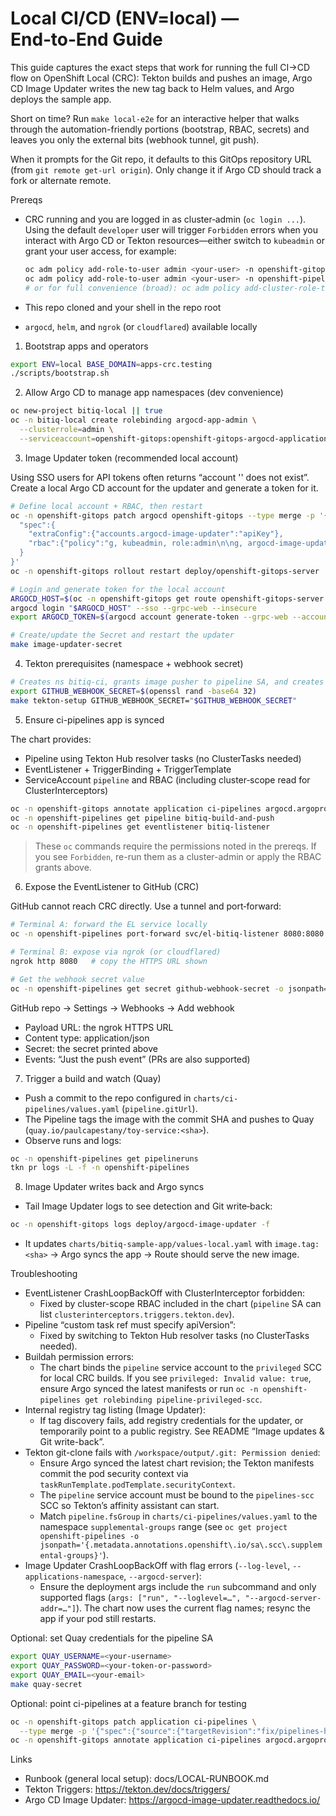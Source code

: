# Local CI/CD (ENV=local) — End‑to‑End Guide

This guide captures the exact steps that work for running the full CI→CD flow on OpenShift Local (CRC): Tekton builds and pushes an image, Argo CD Image Updater writes the new tag back to Helm values, and Argo deploys the sample app.

Short on time? Run `make local-e2e` for an interactive helper that walks through the automation-friendly portions (bootstrap, RBAC, secrets) and leaves you only the external bits (webhook tunnel, git push).

When it prompts for the Git repo, it defaults to this GitOps repository URL (from `git remote get-url origin`). Only change it if Argo CD should track a fork or alternate remote.

Prereqs

- CRC running and you are logged in as cluster‑admin (`oc login ...`). Using the default `developer` user will trigger `Forbidden` errors when you interact with Argo CD or Tekton resources—either switch to `kubeadmin` or grant your user access, for example:

  ```bash
  oc adm policy add-role-to-user admin <your-user> -n openshift-gitops
  oc adm policy add-role-to-user admin <your-user> -n openshift-pipelines
  # or for full convenience (broad): oc adm policy add-cluster-role-to-user cluster-admin <your-user>
  ```

- This repo cloned and your shell in the repo root
- `argocd`, `helm`, and `ngrok` (or `cloudflared`) available locally

1) Bootstrap apps and operators

```bash
export ENV=local BASE_DOMAIN=apps-crc.testing
./scripts/bootstrap.sh
```

2) Allow Argo CD to manage app namespaces (dev convenience)

```bash
oc new-project bitiq-local || true
oc -n bitiq-local create rolebinding argocd-app-admin \
  --clusterrole=admin \
  --serviceaccount=openshift-gitops:openshift-gitops-argocd-application-controller || true
```

3) Image Updater token (recommended local account)

Using SSO users for API tokens often returns “account '<user>' does not exist”. Create a local Argo CD account for the updater and generate a token for it.

```bash
# Define local account + RBAC, then restart
oc -n openshift-gitops patch argocd openshift-gitops --type merge -p '{
  "spec":{
    "extraConfig":{"accounts.argocd-image-updater":"apiKey"},
    "rbac":{"policy":"g, kubeadmin, role:admin\n\ng, argocd-image-updater, role:admin\n\np, role:admin, *, *, *, allow\n","scopes":"[groups, sub, preferred_username, email]"}
  }
}'
oc -n openshift-gitops rollout restart deploy/openshift-gitops-server

# Login and generate token for the local account
ARGOCD_HOST=$(oc -n openshift-gitops get route openshift-gitops-server -o jsonpath='{.spec.host}')
argocd login "$ARGOCD_HOST" --sso --grpc-web --insecure
export ARGOCD_TOKEN=$(argocd account generate-token --grpc-web --account argocd-image-updater)

# Create/update the Secret and restart the updater
make image-updater-secret
```

4) Tekton prerequisites (namespace + webhook secret)

```bash
# Creates ns bitiq-ci, grants image pusher to pipeline SA, and creates the webhook secret
export GITHUB_WEBHOOK_SECRET=$(openssl rand -base64 32)
make tekton-setup GITHUB_WEBHOOK_SECRET="$GITHUB_WEBHOOK_SECRET"
```

5) Ensure ci-pipelines app is synced

The chart provides:
- Pipeline using Tekton Hub resolver tasks (no ClusterTasks needed)
- EventListener + TriggerBinding + TriggerTemplate
- ServiceAccount `pipeline` and RBAC (including cluster‑scope read for ClusterInterceptors)

```bash
oc -n openshift-gitops annotate application ci-pipelines argocd.argoproj.io/refresh=hard --overwrite
oc -n openshift-pipelines get pipeline bitiq-build-and-push
oc -n openshift-pipelines get eventlistener bitiq-listener
```

> These `oc` commands require the permissions noted in the prereqs. If you see `Forbidden`, re-run them as a cluster-admin or apply the RBAC grants above.

6) Expose the EventListener to GitHub (CRC)

GitHub cannot reach CRC directly. Use a tunnel and port‑forward:

```bash
# Terminal A: forward the EL service locally
oc -n openshift-pipelines port-forward svc/el-bitiq-listener 8080:8080

# Terminal B: expose via ngrok (or cloudflared)
ngrok http 8080   # copy the HTTPS URL shown

# Get the webhook secret value
oc -n openshift-pipelines get secret github-webhook-secret -o jsonpath='{.data.secretToken}' | base64 -d; echo
```

GitHub repo → Settings → Webhooks → Add webhook
- Payload URL: the ngrok HTTPS URL
- Content type: application/json
- Secret: the secret printed above
- Events: “Just the push event” (PRs are also supported)

7) Trigger a build and watch (Quay)

- Push a commit to the repo configured in `charts/ci-pipelines/values.yaml` (`pipeline.gitUrl`).
- The Pipeline tags the image with the commit SHA and pushes to Quay (`quay.io/paulcapestany/toy-service:<sha>`).
- Observe runs and logs:

```bash
oc -n openshift-pipelines get pipelineruns
tkn pr logs -L -f -n openshift-pipelines
```

8) Image Updater writes back and Argo syncs

- Tail Image Updater logs to see detection and Git write‑back:

```bash
oc -n openshift-gitops logs deploy/argocd-image-updater -f
```

- It updates `charts/bitiq-sample-app/values-local.yaml` with `image.tag: <sha>` → Argo syncs the app → Route should serve the new image.

Troubleshooting

- EventListener CrashLoopBackOff with ClusterInterceptor forbidden:
  - Fixed by cluster-scope RBAC included in the chart (`pipeline` SA can list `clusterinterceptors.triggers.tekton.dev`).
- Pipeline “custom task ref must specify apiVersion”:
  - Fixed by switching to Tekton Hub resolver tasks (no ClusterTasks needed).
- Buildah permission errors:
  - The chart binds the `pipeline` service account to the `privileged` SCC for local CRC builds. If you see `privileged: Invalid value: true`, ensure Argo synced the latest manifests or run `oc -n openshift-pipelines get rolebinding pipeline-privileged-scc`.
- Internal registry tag listing (Image Updater):
  - If tag discovery fails, add registry credentials for the updater, or temporarily point to a public registry. See README “Image updates & Git write-back”.
- Tekton git-clone fails with `/workspace/output/.git: Permission denied`:
  - Ensure Argo synced the latest chart revision; the Tekton manifests commit the pod security context via `taskRunTemplate.podTemplate.securityContext`.
  - The `pipeline` service account must be bound to the `pipelines-scc` SCC so Tekton’s affinity assistant can start.
  - Match `pipeline.fsGroup` in `charts/ci-pipelines/values.yaml` to the namespace `supplemental-groups` range (see `oc get project openshift-pipelines -o jsonpath='{.metadata.annotations.openshift\.io/sa\.scc\.supplemental-groups}'`).
- Image Updater CrashLoopBackOff with flag errors (`--log-level`, `--applications-namespace`, `--argocd-server`):
  - Ensure the deployment args include the `run` subcommand and only supported flags (`args: ["run", "--loglevel=…", "--argocd-server-addr=…"]`). The chart now uses the current flag names; resync the app if your pod still restarts.

Optional: set Quay credentials for the pipeline SA

```bash
export QUAY_USERNAME=<your-username>
export QUAY_PASSWORD=<your-token-or-password>
export QUAY_EMAIL=<your-email>
make quay-secret
```

Optional: point ci-pipelines at a feature branch for testing

```bash
oc -n openshift-gitops patch application ci-pipelines \
  --type merge -p '{"spec":{"source":{"targetRevision":"fix/pipelines-hub-and-sa"}}}'
oc -n openshift-gitops annotate application ci-pipelines argocd.argoproj.io/refresh=hard --overwrite
```

Links

- Runbook (general local setup): docs/LOCAL-RUNBOOK.md
- Tekton Triggers: https://tekton.dev/docs/triggers/
- Argo CD Image Updater: https://argocd-image-updater.readthedocs.io/
